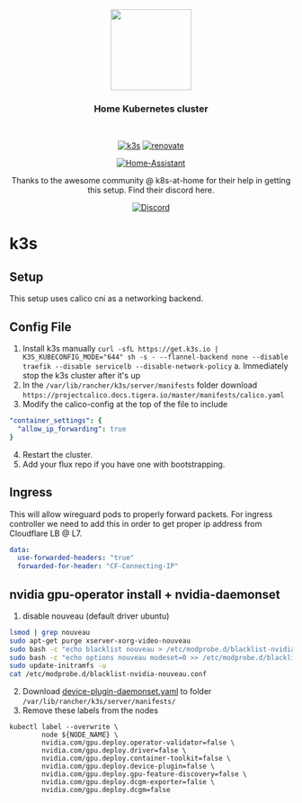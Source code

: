 <div align="center">

<img src="https://camo.githubusercontent.com/5b298bf6b0596795602bd771c5bddbb963e83e0f/68747470733a2f2f692e696d6775722e636f6d2f7031527a586a512e706e67" align="center" width="144px" height="144px"/>

### Home Kubernetes cluster

</div>

<br/>

<div align="center">

[![k3s](https://img.shields.io/badge/k3s-v1.23.6-brightgreen?style=for-the-badge&logo=kubernetes&logoColor=white)](https://k3s.io/)
[![renovate](https://img.shields.io/badge/renovate-enabled-brightgreen?style=for-the-badge&logo=renovatebot&logoColor=white)](https://github.com/renovatebot/renovate)
  
</div>

<div align="center">

[![Home-Assistant](https://img.shields.io/uptimerobot/status/m789483406-6089c85ad33bdfdc889ae5a7?logo=homeassistant&logoColor=white&label=my%20home%20assistant)](https://www.home-assistant.io/)

Thanks to the awesome community @ k8s-at-home for their help in getting this setup.
Find their discord here.
  
[![Discord](https://img.shields.io/discord/673534664354430999?color=7289da&label=DISCORD&style=for-the-badge)](https://discord.gg/sTMX7Vh)

</div>

# k3s

## Setup

This setup uses calico cni as a networking backend.
## Config File

1. Install k3s manually `curl -sfL https://get.k3s.io | K3S_KUBECONFIG_MODE="644" sh -s - --flannel-backend none --disable traefik --disable servicelb --disable-network-policy`
  a. Immediately stop the k3s cluster after it's up
2. In the `/var/lib/rancher/k3s/server/manifests` folder download `https://projectcalico.docs.tigera.io/master/manifests/calico.yaml`
3. Modify the calico-config at the top of the file to include
```yaml
"container_settings": {
  "allow_ip_forwarding": true
}
```
4. Restart the cluster.
5. Add your flux repo if you have one with bootstrapping.
## Ingress

This will allow wireguard pods to properly forward packets.
For ingress controller we need to add this in order to get proper ip address from Cloudflare LB @ L7.

```yml
data:
  use-forwarded-headers: "true"
  forwarded-for-header: "CF-Connecting-IP"
```

## nvidia gpu-operator install + nvidia-daemonset

1. disable nouveau (default driver ubuntu)

```bash
lsmod | grep nouveau
sudo apt-get purge xserver-xorg-video-nouveau
sudo bash -c "echo blacklist nouveau > /etc/modprobe.d/blacklist-nvidia-nouveau.conf"
sudo bash -c "echo options nouveau modeset=0 >> /etc/modprobe.d/blacklist-nvidia-nouveau.conf"
sudo update-initramfs -u
cat /etc/modprobe.d/blacklist-nvidia-nouveau.conf
```

2. Download [device-plugin-daemonset.yaml](https://k3d.io/v5.4.1/usage/advanced/cuda/device-plugin-daemonset.yaml) to folder `/var/lib/rancher/k3s/server/manifests/`
3. Remove these labels from the nodes

```
kubectl label --overwrite \
        node ${NODE_NAME} \
        nvidia.com/gpu.deploy.operator-validator=false \
        nvidia.com/gpu.deploy.driver=false \
        nvidia.com/gpu.deploy.container-toolkit=false \
        nvidia.com/gpu.deploy.device-plugin=false \
        nvidia.com/gpu.deploy.gpu-feature-discovery=false \
        nvidia.com/gpu.deploy.dcgm-exporter=false \
        nvidia.com/gpu.deploy.dcgm=false
```
